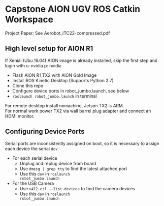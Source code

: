 # Capstone AION UGV ROS Catkin Workspace

Project Paper: See Aerobot_ITC22-compressed.pdf

## High level setup for AION R1
If Xenial (Ubu 16.04) AION image is already installed, skip the first step and login with u: nvidia p: nvidia
- Flash AION R1 TX2 with AION Gold Image
- Install ROS Kinetic Desktop (Supports Python 2.7)
- Clone this repo
- Configure device ports in robot_jumbo.launch, see below
- <code>roslaunch robot_jumbo.launch</code> in terminal

For remote desktop install nomachine, Jetson TX2 is ARM.  
For normal work power TX2 via wall barrel plug adapter and connect an HDMI monitor.

## Configuring Device Ports
Serial ports are inconsistently assigned on boot, so it is necessary to assign each device the serial <code>dev</code>
- For each serial device
  - Unplug and replug device from board
  - Use <code>dmesg | grep tty</code> to find the latest attached port
  - Use this <code>dev</code> in <code>roslaunch robot_jumbo.launch</code>
- For the USB Camera
  - Use <code>v4l2-ctl --list-devices</code> to find the camera devices
  - Use this <code>dev</code> in <code>roslaunch robot_jumbo.launch</code>
